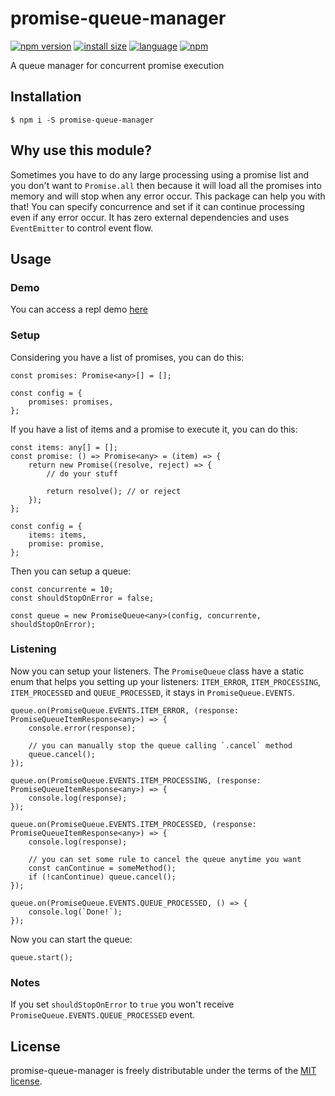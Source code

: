 # promise-queue-manager

[![npm version](https://img.shields.io/npm/v/promise-queue-manager.svg?style=flat)](https://www.npmjs.org/package/promise-queue-manager)
[![install size](https://packagephobia.now.sh/badge?p=promise-queue-manager)](https://packagephobia.now.sh/result?p=promise-queue-manager)
[![language](https://img.shields.io/github/languages/top/gustavolaux/promise-queue-manager?style=flat)](https://www.npmjs.org/package/promise-queue-manager)
[![npm](https://img.shields.io/npm/dm/promise-queue-manager?style=flat)](https://www.npmjs.org/package/promise-queue-manager)

A queue manager for concurrent promise execution

## Installation

```
$ npm i -S promise-queue-manager
```

## Why use this module?

Sometimes you have to do any large processing using a promise list and you don't want to `Promise.all` then because it will load all the promises into memory and will stop when any error occur. This package can help you with that! You can specify concurrence and set if it can continue processing even if any error occur. It has zero external dependencies and uses `EventEmitter` to control event flow.

## Usage

### Demo

You can access a repl demo [here](https://repl.it/@gustavolaux/promise-queue-manager-demo)

### Setup

Considering you have a list of promises, you can do this:
```
const promises: Promise<any>[] = [];

const config = {
    promises: promises,
};
```

If you have a list of items and a promise to execute it, you can do this:
```
const items: any[] = [];
const promise: () => Promise<any> = (item) => {
    return new Promise((resolve, reject) => {
        // do your stuff

        return resolve(); // or reject
    });
};

const config = {
    items: items,
    promise: promise,
};
```

Then you can setup a queue:
```
const concurrente = 10;
const shouldStopOnError = false;

const queue = new PromiseQueue<any>(config, concurrente, shouldStopOnError);
```

### Listening

Now you can setup your listeners. The `PromiseQueue` class have a static enum that helps you setting up your listeners: `ITEM_ERROR`, `ITEM_PROCESSING`, `ITEM_PROCESSED` and `QUEUE_PROCESSED`, it stays in `PromiseQueue.EVENTS`.
```
queue.on(PromiseQueue.EVENTS.ITEM_ERROR, (response: PromiseQueueItemResponse<any>) => {
    console.error(response);

    // you can manually stop the queue calling `.cancel` method
    queue.cancel();
});

queue.on(PromiseQueue.EVENTS.ITEM_PROCESSING, (response: PromiseQueueItemResponse<any>) => {
    console.log(response);
});

queue.on(PromiseQueue.EVENTS.ITEM_PROCESSED, (response: PromiseQueueItemResponse<any>) => {
    console.log(response);

    // you can set some rule to cancel the queue anytime you want
    const canContinue = someMethod();
    if (!canContinue) queue.cancel();
});

queue.on(PromiseQueue.EVENTS.QUEUE_PROCESSED, () => {
    console.log(`Done!`);
});
```

Now you can start the queue:
```
queue.start();
```

### Notes

If you set `shouldStopOnError` to `true` you won't receive `PromiseQueue.EVENTS.QUEUE_PROCESSED` event.

## License

promise-queue-manager is freely distributable under the terms of the [MIT license](https://github.com/gustavolaux/promise-queue-manager/blob/master/LICENSE).
